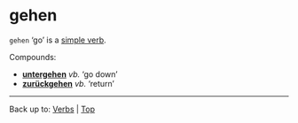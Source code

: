 # gehen

`gehen` ‘go’ is a [simple verb](../../simpleVerbs.md).

Compounds:
- **[untergehen](../../u/un/untergehen.md)** *vb.* ‘go down’
- **[zurückgehen](../../z/zu/zurueckgehen.md)** *vb.* ‘return’

----

Back up to: [Verbs](../../index.md) | [Top](../../../index.md)
